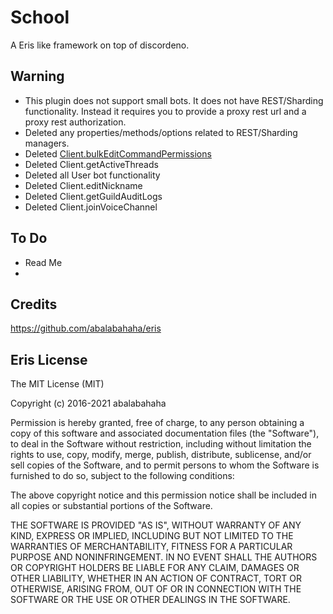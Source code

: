 # School

A Eris like framework on top of discordeno.

## Warning

- This plugin does not support small bots. It does not have REST/Sharding functionality. Instead it requires you to provide a proxy rest url and a proxy rest authorization. 
- Deleted any properties/methods/options related to REST/Sharding managers.
- Deleted [Client.bulkEditCommandPermissions](https://discord.com/developers/docs/interactions/application-commands#batch-edit-application-command-permissions)
- Deleted Client.getActiveThreads
- Deleted all User bot functionality
- Deleted Client.editNickname
- Deleted Client.getGuildAuditLogs
- Deleted Client.joinVoiceChannel

## To Do

- Read Me
- 

## Credits

https://github.com/abalabahaha/eris

## Eris License

The MIT License (MIT)

Copyright (c) 2016-2021 abalabahaha

Permission is hereby granted, free of charge, to any person obtaining a copy of
this software and associated documentation files (the "Software"), to deal in
the Software without restriction, including without limitation the rights to
use, copy, modify, merge, publish, distribute, sublicense, and/or sell copies of
the Software, and to permit persons to whom the Software is furnished to do so,
subject to the following conditions:

The above copyright notice and this permission notice shall be included in all
copies or substantial portions of the Software.

THE SOFTWARE IS PROVIDED "AS IS", WITHOUT WARRANTY OF ANY KIND, EXPRESS OR
IMPLIED, INCLUDING BUT NOT LIMITED TO THE WARRANTIES OF MERCHANTABILITY, FITNESS
FOR A PARTICULAR PURPOSE AND NONINFRINGEMENT. IN NO EVENT SHALL THE AUTHORS OR
COPYRIGHT HOLDERS BE LIABLE FOR ANY CLAIM, DAMAGES OR OTHER LIABILITY, WHETHER
IN AN ACTION OF CONTRACT, TORT OR OTHERWISE, ARISING FROM, OUT OF OR IN
CONNECTION WITH THE SOFTWARE OR THE USE OR OTHER DEALINGS IN THE SOFTWARE.